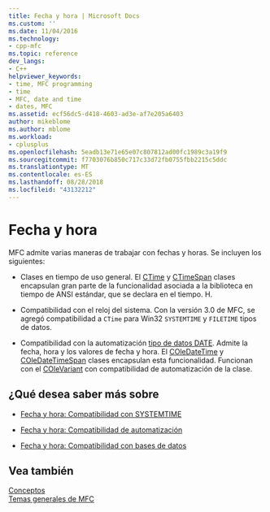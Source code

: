 ```yaml
---
title: Fecha y hora | Microsoft Docs
ms.custom: ''
ms.date: 11/04/2016
ms.technology:
- cpp-mfc
ms.topic: reference
dev_langs:
- C++
helpviewer_keywords:
- time, MFC programming
- time
- MFC, date and time
- dates, MFC
ms.assetid: ecf56dc5-d418-4603-ad3e-af7e205a6403
author: mikeblome
ms.author: mblome
ms.workload:
- cplusplus
ms.openlocfilehash: 5eadb13e71e65e07c807812ad00fc1989c3a19f9
ms.sourcegitcommit: f7703076b850c717c33d72fb0755fbb2215c5ddc
ms.translationtype: MT
ms.contentlocale: es-ES
ms.lasthandoff: 08/28/2018
ms.locfileid: "43132212"
---
```

# <a name="date-and-time"></a>Fecha y hora
MFC admite varias maneras de trabajar con fechas y horas. Se incluyen los siguientes:  
  
-   Clases en tiempo de uso general. El [CTime](../atl-mfc-shared/reference/ctime-class.md) y [CTimeSpan](../atl-mfc-shared/reference/ctimespan-class.md) clases encapsulan gran parte de la funcionalidad asociada a la biblioteca en tiempo de ANSI estándar, que se declara en el tiempo. H.  
  
-   Compatibilidad con el reloj del sistema. Con la versión 3.0 de MFC, se agregó compatibilidad a `CTime` para Win32 `SYSTEMTIME` y `FILETIME` tipos de datos.  
  
-   Compatibilidad con la automatización [tipo de datos DATE](../atl-mfc-shared/date-type.md). Admite la fecha, hora y los valores de fecha y hora. El [COleDateTime](../atl-mfc-shared/reference/coledatetime-class.md) y [COleDateTimeSpan](../atl-mfc-shared/reference/coledatetimespan-class.md) clases encapsulan esta funcionalidad. Funcionan con el [COleVariant](../mfc/reference/colevariant-class.md) con compatibilidad de automatización de la clase.  
  
## <a name="what-do-you-want-to-know-more-about"></a>¿Qué desea saber más sobre  
  
-   [Fecha y hora: Compatibilidad con SYSTEMTIME](../atl-mfc-shared/date-and-time-systemtime-support.md)  
  
-   [Fecha y hora: Compatibilidad de automatización](../atl-mfc-shared/date-and-time-automation-support.md)  
  
-   [Fecha y hora: Compatibilidad con bases de datos](../atl-mfc-shared/date-and-time-database-support.md)  
  
## <a name="see-also"></a>Vea también  
 [Conceptos](../mfc/mfc-concepts.md)   
 [Temas generales de MFC](../mfc/general-mfc-topics.md)

